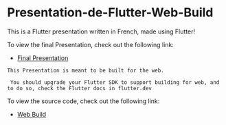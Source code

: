 # Presentation-de-Flutter-Web-Build

This is a Flutter presentation written in French, made using Flutter!

To view the final Presentation, check out the following link:

 - [Final Presentation](https://yassine-latreche.github.io/Flutter-Presentation-Using-Flutter/)

 ``` This Presentation is meant to be built for the web. ```

 ``` You should upgrade your Flutter SDK to support building for web, and to do so, check the Flutter docs in flutter.dev```

 To view the source code, check out the following link:

 - [Web Build](https://github.com/Yassine-Latreche/Presentation-de-Flutter-Source-Code)
